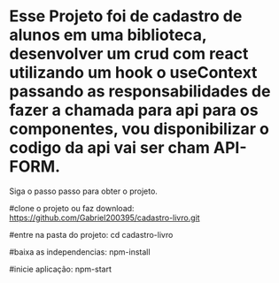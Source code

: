 <html>
   <body>
       <h1 style="font-weight:bold"> 
         Esse Projeto foi de cadastro de alunos em uma biblioteca, desenvolver um crud 
com react utilizando um hook o useContext passando as responsabilidades de
fazer a chamada para api para os componentes, vou disponibilizar
o codigo da api vai ser cham API-FORM.     
       </h1>
    <body>
<html>

Siga o passo passo para obter o projeto.

#clone o projeto ou faz download: 
https://github.com/Gabriel200395/cadastro-livro.git 

#entre na pasta do projeto: 
cd cadastro-livro 

#baixa as independencias:
npm-install

#inicie aplicação: 
npm-start
